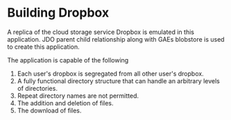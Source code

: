 # Building Dropbox

A replica of the cloud storage service Dropbox is emulated in this application.
JDO parent child relationship along with GAEs blobstore is used to create this application. 

The application is capable of the following
1. Each user's dropbox is segregated from all other user's dropbox.
2. A fully functional directory structure that can handle an arbitrary levels of directories.
3. Repeat directory names are not permitted.
4. The addition and deletion of files.
5. The download of files.